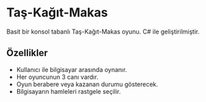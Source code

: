 # Taş-Kağıt-Makas

Basit bir konsol tabanlı Taş-Kağıt-Makas oyunu. C# ile geliştirilmiştir.

## Özellikler
- Kullanıcı ile bilgisayar arasında oynanır.
- Her oyuncunun 3 canı vardır.
- Oyun berabere veya kazanan durumu gösterecek.
- Bilgisayarın hamleleri rastgele seçilir.
